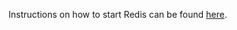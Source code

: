 Instructions on how to start Redis can be found [here](https://github.com/uraitakahito/hello-redis/blob/main/README.md).
